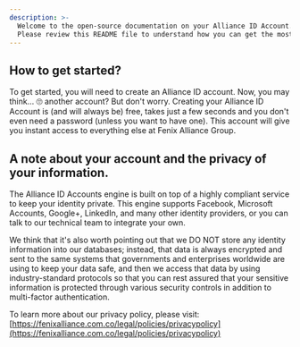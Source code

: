```yaml
---
description: >-
  Welcome to the open-source documentation on your Alliance ID Account.
  Please review this README file to understand how you can get the most out of your AID credential.
---
```


## How to get started?

To get started, you will need to create an Alliance ID account. Now, you may think... 🙄 another account? But don't worry. Creating your Alliance ID Account is \(and will always be\) free, takes just a few seconds and you don't even need a password \(unless you want to have one\). This account will give you instant access to everything else at Fenix Alliance Group.

## A note about your account and the privacy of your information.

The Alliance ID Accounts engine is built on top of a highly compliant service to keep your identity private. This engine supports Facebook, Microsoft Accounts, Google+, LinkedIn, and many other identity providers, or you can talk to our technical team to integrate your own.

We think that it's also worth pointing out that we DO NOT store any identity information into our databases; instead, that data is always encrypted and sent to the same systems that governments and enterprises worldwide are using to keep your data safe, and then we access that data by using industry-standard protocols so that you can rest assured that your sensitive information is protected through various security controls in addition to multi-factor authentication.

To learn more about our privacy policy, please visit: [https://fenixalliance.com.co/legal/policies/privacypolicy](https://fenixalliance.com.co/legal/policies/privacypolicy)
